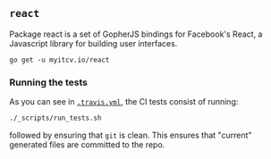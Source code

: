 <!-- __JSON: go list -json .
## `{{ filepathBase .ImportPath}}`

{{.Doc}}

```
go get -u {{.ImportPath}}
```
-->
## `react`

Package react is a set of GopherJS bindings for Facebook's React, a Javascript library for building user interfaces.

```
go get -u myitcv.io/react
```
<!-- END -->

### Running the tests

As you can see in [`.travis.yml`](.travis.yml), the CI tests consist of running:

```bash
./_scripts/run_tests.sh
```

followed by ensuring that `git` is clean. This ensures that "current" generated files are committed to the repo.
